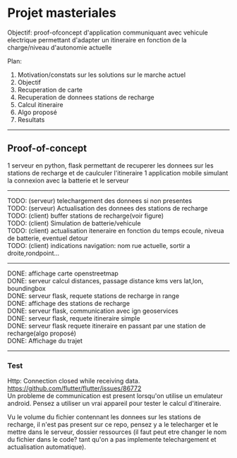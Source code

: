 # Projet masteriales

Objectif: proof-ofconcept d'application communiquant avec vehicule electrique permettant d'adapter un itineraire en fonction de la charge/niveau d'autonomie actuelle

Plan:
1. Motivation/constats sur les solutions sur le marche actuel
2. Objectif
3. Recuperation de carte
4. Recuperation de donnees stations de recharge
5. Calcul itineraire
6. Algo proposé
7. Resultats

---
## Proof-of-concept

1 serveur en python, flask permettant de recuperer les donnees sur les stations de recharge et de caulculer l'itineraire
1 application mobile simulant la connexion avec la batterie et le serveur

---
TODO: (serveur) telechargement des donnees si non presentes <br>
TODO: (serveur) Actualisation des donnees des stations de recharge <br>
TODO: (client) buffer stations de recharge(voir figure) <br>
TODO: (client) Simulation de batterie/vehicule <br>
TODO: (client) actualisation iteneraire en fonction du temps ecoule, niveua de batterie, eventuel detour <br>
TODO: (client) indications navigation: nom rue actuelle, sortir a droite,rondpoint... <br>

---
DONE: affichage carte openstreetmap <br>
DONE: serveur calcul distances, passage distance kms vers lat,lon, boundingbox  <br>
DONE: serveur flask, requete stations de recharge in range <br>
DONE: affichage des stations de recharge <br>
DONE: serveur flask, communication avec ign geoservices <br>
DONE: serveur flask, requete itineraire simple  <br>
DONE: serveur flask requete itineraire en passant par une station de  recharge(algo proposé)  <br>
DONE: Affichage du trajet <br>

---
### Test

Http: Connection closed while receiving data. <br>
https://github.com/flutter/flutter/issues/86772 <br>
Un probleme de communication est present lorsqu'on utilise un emulateur android. Pensez a utiliser un vrai appareil pour tester le calcul d'itineraire.

Vu le volume du fichier contennant les donnees sur les stations de recharge, il n'est pas present sur ce repo, pensez y a le telecharger et le mettre dans le serveur, dossier ressources (il faut peut etre changer le nom du fichier dans le code? tant qu'on a pas implemente telechargement et actualisation automatique).
